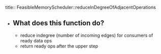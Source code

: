 title:: FeasibleMemoryScheduler::reduceInDegreeOfAdjacentOperations
- ## What does this function do?
	- reduce indegree (number of incoming edges) for consumers of ready data ops
	- return ready ops after the upper step
